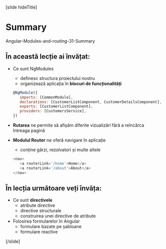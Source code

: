 [slide hideTitle]

# Summary

Angular-Modules-and-routing-31-Summary

## În această lecție ai învățat:

- Ce sunt NgModules
   * definesc structura proiectului nostru
   * organizează aplicația în **blocuri de funcționalități**

   ```js
   @NgModule({
      imports: [CommonModule],
      declarations: [CustomerListComponent, CustomerDetailsComponent],
      exports: [CustomerListComponent],
      providers: [CustomersService],
   })
   ```

-  **Rutarea** ne permite să afișăm diferite vizualizări fără a reîncărca întreaga pagină

- **Modulul Router** ne oferă navigare în aplicație
   * conține gărzi, rezolvatori și multe altele

   ```js
   <nav>
      <a routerLink='/home'>Home</a>
      <a routerLink='/about'>About</a>
   </nav>
   ```

## În lecția următoare veți învăța:

- Ce sunt **directivele**
   * atribute directive
   * directive structurale
   * construirea unei directive de atribute
- Folosirea formularelor în Angular
   * formulare bazate pe șabloane
   * formulare reactive

[/slide]
